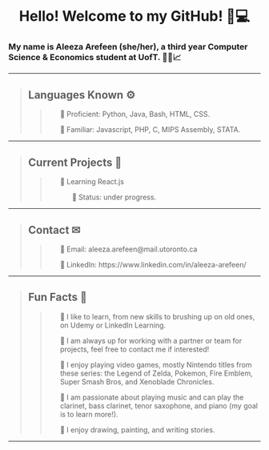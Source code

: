 <div align="center">
 <h1> Hello! Welcome to my GitHub! 👋💻 </h1>
</div>

### My name is Aleeza Arefeen (she/her), a third year Computer Science & Economics student at UofT. 👩‍💻📈
 ---
  >## Languages Known ⚙
  >><ul> 🔹 Proficient: Python, Java, Bash, HTML, CSS. </ul> 
  >><ul> 🔹 Familiar: Javascript, PHP, C, MIPS Assembly, STATA. </ul>
 ---
  >## Current Projects 📝
  >><ul> 🔹 Learning React.js  <ul> 🔸 Status: under progress. </ul></ul>
 ---
  >## Contact ✉
  >><ul> 🔹 Email: aleeza.arefeen@mail.utoronto.ca </ul>
  >><ul> 🔹 LinkedIn: https://www.linkedin.com/in/aleeza-arefeen/ </ul>
 ---
  >## Fun Facts 💬
  >><ul> 🔹 I like to learn, from new skills to brushing up on old ones, on Udemy or LinkedIn Learning. </ul>
  >><ul> 🔹 I am always up for working with a partner or team for projects, feel free to contact me if interested! </ul>
  >><ul> 🔹 I enjoy playing video games, mostly Nintendo titles from these series: the Legend of Zelda, Pokemon, Fire Emblem, Super Smash Bros, and Xenoblade Chronicles. </ul>
  >><ul> 🔹 I am passionate about playing music and can play the clarinet, bass clarinet, tenor saxophone, and piano (my goal is to learn more!). </ul>
  >><ul> 🔹 I enjoy drawing, painting, and writing stories. </ul>
 ---
